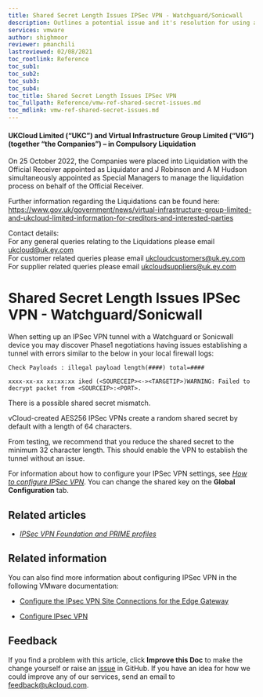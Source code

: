 ```yaml
---
title: Shared Secret Length Issues IPSec VPN - Watchguard/Sonicwall
description: Outlines a potential issue and it's resolution for using an IPsec VPN tunnel with Watchguard or Sonicwall devices
services: vmware
author: shighmoor
reviewer: pmanchili
lastreviewed: 02/08/2021
toc_rootlink: Reference
toc_sub1: 
toc_sub2:
toc_sub3:
toc_sub4:
toc_title: Shared Secret Length Issues IPSec VPN
toc_fullpath: Reference/vmw-ref-shared-secret-issues.md
toc_mdlink: vmw-ref-shared-secret-issues.md
---
```


#### UKCloud Limited (“UKC”) and Virtual Infrastructure Group Limited (“VIG”) (together “the Companies”) – in Compulsory Liquidation

On 25 October 2022, the Companies were placed into Liquidation with the Official Receiver appointed as Liquidator and J Robinson and A M Hudson simultaneously appointed as Special Managers to manage the liquidation process on behalf of the Official Receiver.

Further information regarding the Liquidations can be found here: <https://www.gov.uk/government/news/virtual-infrastructure-group-limited-and-ukcloud-limited-information-for-creditors-and-interested-parties>

Contact details:<br>
For any general queries relating to the Liquidations please email <ukcloud@uk.ey.com><br>
For customer related queries please email <ukcloudcustomers@uk.ey.com><br>
For supplier related queries please email <ukcloudsuppliers@uk.ey.com>

# Shared Secret Length Issues IPSec VPN - Watchguard/Sonicwall

When setting up an IPSec VPN tunnel with a Watchguard or Sonicwall device you may discover Phase1 negotiations having issues establishing a tunnel with errors similar to the below in your local firewall logs:

    Check Payloads : illegal payload length(####) total=####

    xxxx-xx-xx xx:xx:xx iked (<SOURECEIP><-><TARGETIP>)WARNING: Failed to decrypt packet from <SOURCEIP>:<PORT>.

There is a possible shared secret mismatch.

vCloud-created AES256 IPSec VPNs create a random shared secret by default with a length of 64 characters.

From testing, we recommend that you reduce the shared secret to the minimum 32 character length. This should enable the VPN to establish the tunnel without an issue.

For information about how to configure your IPSec VPN settings, see [*How to configure IPSec VPN*](vmw-how-configure-ipsec-vpn.md). You can change the shared key on the **Global Configuration** tab.

## Related articles

- [*IPSec VPN Foundation and PRIME profiles*](vmw-ref-ipsec-vpn.md)

## Related information

You can also find more information about configuring IPSec VPN in the following VMware documentation:

- [Configure the IPsec VPN Site Connections for the Edge Gateway](https://docs.vmware.com/en/VMware-Cloud-Director/10.0/com.vmware.vcloud.tenantportal.doc/GUID-EDFE41C7-C93C-41E7-8437-85163C5278B1.html)

- [Configure IPsec VPN](https://docs.vmware.com/en/VMware-Cloud-Director/10.0/com.vmware.vcloud.tenantportal.doc/GUID-1B933A00-56CE-4375-8824-6DDEC76A19F8.html)

## Feedback

If you find a problem with this article, click **Improve this Doc** to make the change yourself or raise an [issue](https://github.com/UKCloud/documentation/issues) in GitHub. If you have an idea for how we could improve any of our services, send an email to <feedback@ukcloud.com>.
